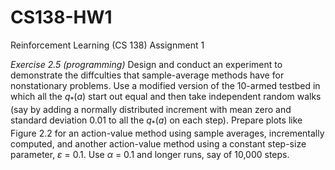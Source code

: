# CS138-HW1
Reinforcement Learning (CS 138) Assignment 1

<i>Exercise 2.5 (programming)</i> Design and conduct an experiment to demonstrate the diffculties that sample-average methods have for nonstationary problems. Use a modified version of the 10-armed testbed in which all the $q_{\ast}(a)$ start out equal and then take independent random walks (say by adding a normally distributed increment with mean zero and standard deviation 0.01 to all the $q_{\ast}(a)$ on each step). Prepare plots like Figure 2.2 for an action-value method using sample averages, incrementally computed, and another action-value method using a constant step-size parameter, $\varepsilon$ = 0.1. Use $\alpha$ = 0.1 and longer runs, say of 10,000 steps.
